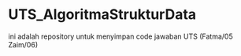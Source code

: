 # UTS_AlgoritmaStrukturData
ini adalah repository untuk menyimpan code jawaban UTS (Fatma/05 Zaim/06)
